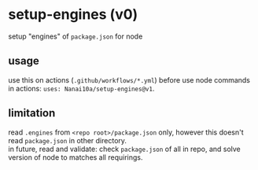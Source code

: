 # setup-engines (v0)

setup "engines" of `package.json` for node

## usage

use this on actions (`.github/workflows/*.yml`) before use node commands in actions: `uses: Nanai10a/setup-engines@v1`.

## limitation

read `.engines` from `<repo root>/package.json` only, however this doesn't read `package.json` in other directory.  
in future, read and validate: check `package.json` of all in repo, and solve version of node to matches all requirings.
